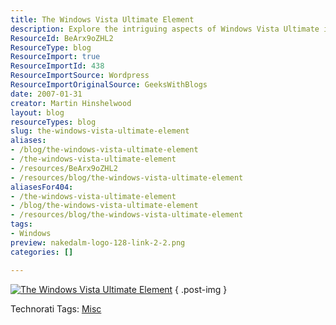 ```yaml
---
title: The Windows Vista Ultimate Element
description: Explore the intriguing aspects of Windows Vista Ultimate in this engaging blog post by Martin Hinshelwood. Discover insights and off-topic discussions!
ResourceId: BeArx9oZHL2
ResourceType: blog
ResourceImport: true
ResourceImportId: 438
ResourceImportSource: Wordpress
ResourceImportOriginalSource: GeeksWithBlogs
date: 2007-01-31
creator: Martin Hinshelwood
layout: blog
resourceTypes: blog
slug: the-windows-vista-ultimate-element
aliases:
- /blog/the-windows-vista-ultimate-element
- /the-windows-vista-ultimate-element
- /resources/BeArx9oZHL2
- /resources/blog/the-windows-vista-ultimate-element
aliasesFor404:
- /the-windows-vista-ultimate-element
- /blog/the-windows-vista-ultimate-element
- /resources/blog/the-windows-vista-ultimate-element
tags:
- Windows
preview: nakedalm-logo-128-link-2-2.png
categories: []

---
```

[![The Windows Vista Ultimate Element](images/070130_the_vista_ultimate-1-1.gif)](http://blaugh.com/2007/01/30/the-windows-vista-ultimate-element)
{ .post-img }

Technorati Tags: [Misc](http://technorati.com/tags/Misc)

